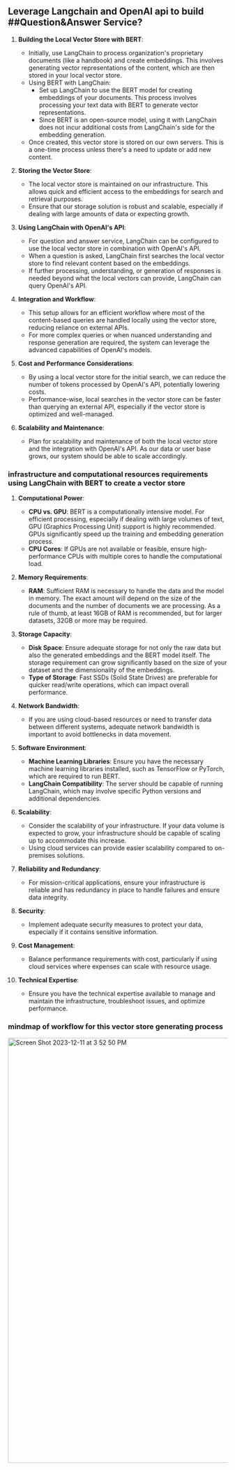 ## Leverage Langchain and OpenAI api to build ##Question&Answer Service?

1. **Building the Local Vector Store with BERT**:
   - Initially, use LangChain to process organization's proprietary documents (like a handbook) and create embeddings. This involves generating vector representations of the content, which are then stored in your local vector store.
   - Using BERT with LangChain:
        - Set up LangChain to use the BERT model for creating embeddings of your documents. This process involves processing your text data with BERT to generate vector representations.
        - Since BERT is an open-source model, using it with LangChain does not incur additional costs from LangChain's side for the embedding generation.
   - Once created, this vector store is stored on our own servers. This is a one-time process unless there's a need to update or add new content.

2. **Storing the Vector Store**:
   - The local vector store is maintained on our infrastructure. This allows quick and efficient access to the embeddings for search and retrieval purposes.
   - Ensure that our storage solution is robust and scalable, especially if dealing with large amounts of data or expecting growth.

3. **Using LangChain with OpenAI's API**:
   - For question and answer service, LangChain can be configured to use the local vector store in combination with OpenAI's API.
   - When a question is asked, LangChain first searches the local vector store to find relevant content based on the embeddings.
   - If further processing, understanding, or generation of responses is needed beyond what the local vectors can provide, LangChain can query OpenAI's API.

4. **Integration and Workflow**:
   - This setup allows for an efficient workflow where most of the content-based queries are handled locally using the vector store, reducing reliance on external APIs.
   - For more complex queries or when nuanced understanding and response generation are required, the system can leverage the advanced capabilities of OpenAI's models.

5. **Cost and Performance Considerations**:
   - By using a local vector store for the initial search, we can reduce the number of tokens processed by OpenAI's API, potentially lowering costs.
   - Performance-wise, local searches in the vector store can be faster than querying an external API, especially if the vector store is optimized and well-managed.

6. **Scalability and Maintenance**:
   - Plan for scalability and maintenance of both the local vector store and the integration with OpenAI's API. As our data or user base grows, our system should be able to scale accordingly.

### infrastructure and computational resources requirements using LangChain with BERT to create a vector store 

1. **Computational Power**:
   - **CPU vs. GPU**: BERT is a computationally intensive model. For efficient processing, especially if dealing with large volumes of text, GPU (Graphics Processing Unit) support is highly recommended. GPUs significantly speed up the training and embedding generation process.
   - **CPU Cores**: If GPUs are not available or feasible, ensure high-performance CPUs with multiple cores to handle the computational load.

2. **Memory Requirements**:
   - **RAM**: Sufficient RAM is necessary to handle the data and the model in memory. The exact amount will depend on the size of the documents and the number of documents we are processing. As a rule of thumb, at least 16GB of RAM is recommended, but for larger datasets, 32GB or more may be required.

3. **Storage Capacity**:
   - **Disk Space**: Ensure adequate storage for not only the raw data but also the generated embeddings and the BERT model itself. The storage requirement can grow significantly based on the size of your dataset and the dimensionality of the embeddings.
   - **Type of Storage**: Fast SSDs (Solid State Drives) are preferable for quicker read/write operations, which can impact overall performance.

4. **Network Bandwidth**:
   - If you are using cloud-based resources or need to transfer data between different systems, adequate network bandwidth is important to avoid bottlenecks in data movement.

5. **Software Environment**:
   - **Machine Learning Libraries**: Ensure you have the necessary machine learning libraries installed, such as TensorFlow or PyTorch, which are required to run BERT.
   - **LangChain Compatibility**: The server should be capable of running LangChain, which may involve specific Python versions and additional dependencies.

6. **Scalability**:
   - Consider the scalability of your infrastructure. If your data volume is expected to grow, your infrastructure should be capable of scaling up to accommodate this increase.
   - Using cloud services can provide easier scalability compared to on-premises solutions.

7. **Reliability and Redundancy**:
   - For mission-critical applications, ensure your infrastructure is reliable and has redundancy in place to handle failures and ensure data integrity.

8. **Security**:
   - Implement adequate security measures to protect your data, especially if it contains sensitive information.

9. **Cost Management**:
   - Balance performance requirements with cost, particularly if using cloud services where expenses can scale with resource usage.

10. **Technical Expertise**:
    - Ensure you have the technical expertise available to manage and maintain the infrastructure, troubleshoot issues, and optimize performance.

### mindmap of workflow for this vector store generating process ###

<img width="972" alt="Screen Shot 2023-12-11 at 3 52 50 PM" src="https://github.com/Jessicanyc/Langchain-with-Vector-Store/assets/151873693/6538e09b-a960-44b5-aeb6-d2b114775f12">
